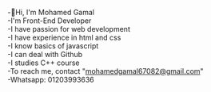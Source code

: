 -👋Hi, I'm Mohamed Gamal<br>
-I'm Front-End Developer<br>
-I have passion for web development<br>
-I have experience in html and css<br>
-I know basics of javascript<br>
-I can deal with Github<br>
-I studies C++ course<br>
-To reach me, contact "mohamedgamal67082@gmail.com"<br>
-Whatsapp: 01203993636
